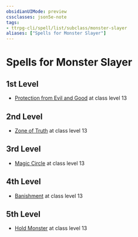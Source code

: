 ```yaml
---
obsidianUIMode: preview
cssclasses: json5e-note
tags:
- ttrpg-cli/spell/list/subclass/monster-slayer
aliases: ["Spells for Monster Slayer"]
---
```

# Spells for Monster Slayer

## 1st Level

- [Protection from Evil and Good](protection-from-evil-and-good "PHB") at class level 13

## 2nd Level

- [Zone of Truth](zone-of-truth "PHB") at class level 13

## 3rd Level

- [Magic Circle](magic-circle "PHB") at class level 13

## 4th Level

- [Banishment](banishment "PHB") at class level 13

## 5th Level

- [Hold Monster](hold-monster "PHB") at class level 13